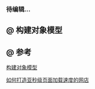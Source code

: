 ### 待编辑...




## @ 构建对象模型

## @ 参考

[构建对象模型](https://developers.google.com/web/fundamentals/performance/critical-rendering-path/constructing-the-object-model?hl=zh-cn)

[如何打造亚秒级页面加载速度的网店](https://mp.weixin.qq.com/s?__biz=MzIwNjQwMzUwMQ==&mid=2247484506&idx=1&sn=89d0588e5522956183dd560bc86112f8)
